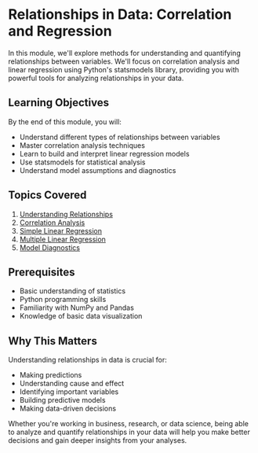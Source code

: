 # Relationships in Data: Correlation and Regression

In this module, we'll explore methods for understanding and quantifying relationships between variables. We'll focus on correlation analysis and linear regression using Python's statsmodels library, providing you with powerful tools for analyzing relationships in your data.

## Learning Objectives
By the end of this module, you will:
- Understand different types of relationships between variables
- Master correlation analysis techniques
- Learn to build and interpret linear regression models
- Use statsmodels for statistical analysis
- Understand model assumptions and diagnostics

## Topics Covered
1. [Understanding Relationships](./understanding-relationships.md)
2. [Correlation Analysis](./correlation-analysis.md)
3. [Simple Linear Regression](./simple-linear-regression.md)
4. [Multiple Linear Regression](./multiple-linear-regression.md)
5. [Model Diagnostics](./model-diagnostics.md)

## Prerequisites
- Basic understanding of statistics
- Python programming skills
- Familiarity with NumPy and Pandas
- Knowledge of basic data visualization

## Why This Matters
Understanding relationships in data is crucial for:
- Making predictions
- Understanding cause and effect
- Identifying important variables
- Building predictive models
- Making data-driven decisions

Whether you're working in business, research, or data science, being able to analyze and quantify relationships in your data will help you make better decisions and gain deeper insights from your analyses.
